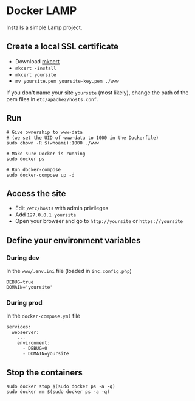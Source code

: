 # Docker LAMP

Installs a simple Lamp project.

## Create a local SSL certificate

- Download [mkcert](https://github.com/FiloSottile/mkcert)
- `mkcert -install`
- `mkcert yoursite`
- `mv yoursite.pem yoursite-key.pem ./www`

If you don't name your site `yoursite` (most likely), change the path of the pem files in `etc/apache2/hosts.conf`.

## Run

    # Give ownership to www-data
    # (we set the UID of www-data to 1000 in the Dockerfile)
    sudo chown -R $(whoami):1000 ./www

  	# Make sure Docker is running
  	sudo docker ps
  
  	# Run docker-compose
  	sudo docker-compose up -d
  
## Access the site

- Edit `/etc/hosts` with admin privileges
- Add `127.0.0.1 yoursite`
- Open your browser and go to `http://yoursite` or `https://yoursite`

## Define your environment variables

### During dev

In the `www/.env.ini` file (loaded in `inc.config.php`)

    DEBUG=true
    DOMAIN='yoursite'

### During prod

In the `docker-compose.yml` file

    services:
      webserver:
        ...
        environment:
          - DEBUG=0
          - DOMAIN=yoursite

## Stop the containers

    sudo docker stop $(sudo docker ps -a -q)
    sudo docker rm $(sudo docker ps -a -q)

